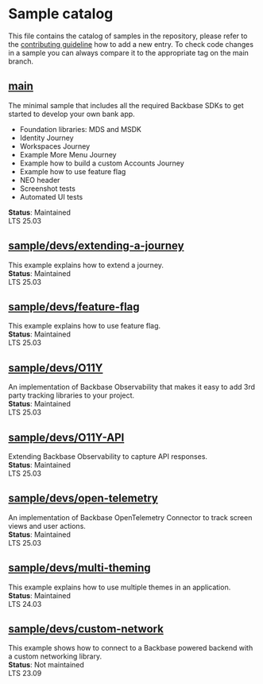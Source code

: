 # Sample catalog

This file contains the catalog of samples in the repository, please refer to the [contributing guideline](CONTRIBUTING.md) how to add a new entry. To check code changes in a sample you can always compare it to the appropriate tag on the main branch.

## [main](https://github.com/Backbase/golden-sample-app-android)
The minimal sample that includes all the required Backbase SDKs to get started to develop your own bank app.
- Foundation libraries: MDS and MSDK
- Identity Journey
- Workspaces Journey
- Example More Menu Journey
- Example how to build a custom Accounts Journey
- Example how to use feature flag
- NEO header
- Screenshot tests
- Automated UI tests

**Status**: Maintained
\
LTS 25.03

## [sample/devs/extending-a-journey](https://github.com/Backbase/golden-sample-app-android/tree/sample/devs/extending-a-journey)
This example explains how to extend a journey.
\
**Status**: Maintained
\
LTS 25.03

## [sample/devs/feature-flag](https://github.com/Backbase/golden-sample-app-android/tree/sample/devs/feature-flag)
This example explains how to use feature flag.
\
**Status**: Maintained
\
LTS 25.03

## [sample/devs/O11Y](https://github.com/Backbase/golden-sample-app-android/tree/sample/devs/O11Y)
An implementation of Backbase Observability that makes it easy to add 3rd party tracking libraries to your project.
\
**Status**: Maintained
\
LTS 25.03

## [sample/devs/O11Y-API](https://github.com/Backbase/golden-sample-app-android/tree/sample/devs/O11Y-API)
Extending Backbase Observability to capture API responses.
\
**Status**: Maintained
\
LTS 25.03

## [sample/devs/open-telemetry](https://github.com/Backbase/golden-sample-app-android/tree/sample/devs/open-telemetry)
An implementation of Backbase OpenTelemetry Connector to track screen views and user actions.
\
**Status**: Maintained
\
LTS 25.03

## [sample/devs/multi-theming](https://github.com/Backbase/golden-sample-app-android/tree/sample/devs/multi-theming)
This example explains how to use multiple themes in an application.
\
**Status**: Maintained
\
LTS 24.03

## [sample/devs/custom-network](https://github.com/Backbase/golden-sample-app-android/tree/sample/devs/custom-networking)
This example shows how to connect to a Backbase powered backend with a custom networking library.
\
**Status**: Not maintained
\
LTS 23.09
